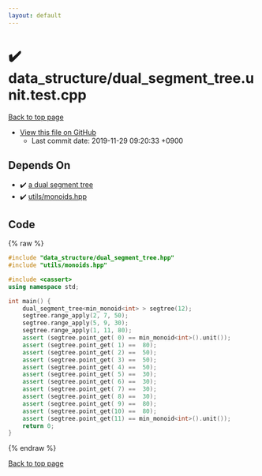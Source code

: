 ```yaml
---
layout: default
---
```


<!-- mathjax config similar to math.stackexchange -->
<script type="text/javascript" async
  src="https://cdnjs.cloudflare.com/ajax/libs/mathjax/2.7.5/MathJax.js?config=TeX-MML-AM_CHTML">
</script>
<script type="text/x-mathjax-config">
  MathJax.Hub.Config({
    TeX: { equationNumbers: { autoNumber: "AMS" }},
    tex2jax: {
      inlineMath: [ ['$','$'] ],
      processEscapes: true
    },
    "HTML-CSS": { matchFontHeight: false },
    displayAlign: "left",
    displayIndent: "2em"
  });
</script>

<script type="text/javascript" src="https://cdnjs.cloudflare.com/ajax/libs/jquery/3.4.1/jquery.min.js"></script>
<script src="https://cdn.jsdelivr.net/npm/jquery-balloon-js@1.1.2/jquery.balloon.min.js" integrity="sha256-ZEYs9VrgAeNuPvs15E39OsyOJaIkXEEt10fzxJ20+2I=" crossorigin="anonymous"></script>
<script type="text/javascript" src="../../assets/js/copy-button.js"></script>
<link rel="stylesheet" href="../../assets/css/copy-button.css" />


# :heavy_check_mark: data_structure/dual_segment_tree.unit.test.cpp
<a href="../../index.html">Back to top page</a>

* <a href="{{ site.github.repository_url }}/blob/master/data_structure/dual_segment_tree.unit.test.cpp">View this file on GitHub</a>
    - Last commit date: 2019-11-29 09:20:33 +0900




## Depends On
* :heavy_check_mark: <a href="../../library/data_structure/dual_segment_tree.hpp.html">a dual segment tree</a>
* :heavy_check_mark: <a href="../../library/utils/monoids.hpp.html">utils/monoids.hpp</a>


## Code
{% raw %}
```cpp
#include "data_structure/dual_segment_tree.hpp"
#include "utils/monoids.hpp"

#include <cassert>
using namespace std;

int main() {
    dual_segment_tree<min_monoid<int> > segtree(12);
    segtree.range_apply(2, 7, 50);
    segtree.range_apply(5, 9, 30);
    segtree.range_apply(1, 11, 80);
    assert (segtree.point_get( 0) == min_monoid<int>().unit());
    assert (segtree.point_get( 1) ==  80);
    assert (segtree.point_get( 2) ==  50);
    assert (segtree.point_get( 3) ==  50);
    assert (segtree.point_get( 4) ==  50);
    assert (segtree.point_get( 5) ==  30);
    assert (segtree.point_get( 6) ==  30);
    assert (segtree.point_get( 7) ==  30);
    assert (segtree.point_get( 8) ==  30);
    assert (segtree.point_get( 9) ==  80);
    assert (segtree.point_get(10) ==  80);
    assert (segtree.point_get(11) == min_monoid<int>().unit());
    return 0;
}

```
{% endraw %}

<a href="../../index.html">Back to top page</a>

